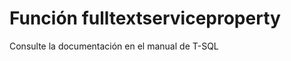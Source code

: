 ﻿---
FunctionName: "fulltextserviceproperty"
FunctionType: "SQL"
Autogenerated: true
---

# Función  fulltextserviceproperty

Consulte la documentación en el manual de T-SQL
